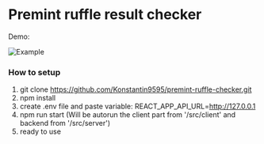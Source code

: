 # Premint ruffle result checker

Demo:

![Example](D:\OsPanel\OpenServer\domains\premint-ruffle-checker\premint-checker-example.gif)


### How to setup
1. git clone https://github.com/Konstantin9595/premint-ruffle-checker.git
2. npm install
3. create .env file and paste variable: REACT_APP_API_URL=http://127.0.0.1 
4. npm run start (Will be autorun the client part from '/src/client' and backend from '/src/server')
5. ready to use